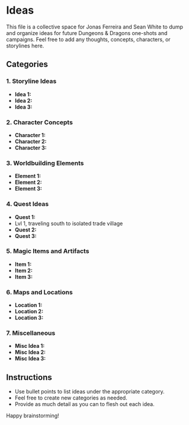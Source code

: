 # Ideas

This file is a collective space for Jonas Ferreira and Sean White to dump and organize ideas for future Dungeons & Dragons one-shots and campaigns. Feel free to add any thoughts, concepts, characters, or storylines here.

## Categories

### 1. Storyline Ideas
- **Idea 1:** 
- **Idea 2:** 
- **Idea 3:** 

### 2. Character Concepts
- **Character 1:** 
- **Character 2:** 
- **Character 3:** 

### 3. Worldbuilding Elements
- **Element 1:** 
- **Element 2:** 
- **Element 3:** 

### 4. Quest Ideas
- **Quest 1:**
- Lvl 1, traveling south to isolated trade village
- **Quest 2:** 
- **Quest 3:** 

### 5. Magic Items and Artifacts
- **Item 1:** 
- **Item 2:** 
- **Item 3:** 

### 6. Maps and Locations
- **Location 1:** 
- **Location 2:** 
- **Location 3:** 

### 7. Miscellaneous
- **Misc Idea 1:** 
- **Misc Idea 2:** 
- **Misc Idea 3:** 

## Instructions

- Use bullet points to list ideas under the appropriate category.
- Feel free to create new categories as needed.
- Provide as much detail as you can to flesh out each idea.

Happy brainstorming!
